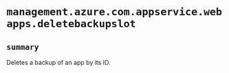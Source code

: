 # `management.azure.com.appservice.webapps.deletebackupslot`

## `summary`
Deletes a backup of an app by its ID.


